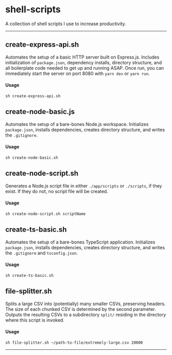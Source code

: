 # shell-scripts

A collection of shell scripts I use to increase productivity.

---
## create-express-api.sh
Automates the setup of a basic HTTP server built on Express.js.
Includes initialization of `package.json`, dependency installs, directory
structure, and all boilerplate code needed to get up and running ASAP.
Once run, you can immediately start the server on port 8080 with
`yarn dev` or `yarn run`.
#### Usage
```shell
sh create-express-api.sh
```

## create-node-basic.js
Automates the setup of a bare-bones Node.js workspace. Initializes `package.json`, installs dependencies, creates directory structure, and writes the `.gitignore`.
#### Usage
```shell
sh create-node-basic.sh
```

## create-node-script.sh
Generates a Node.js script file in either `./app/scripts` or `./scripts`,
if they exist. If they do not, no script file will be created.
#### Usage
```shell
sh create-node-script.sh scriptName
```

## create-ts-basic.sh
Automates the setup of a bare-bones TypeScript application.
Initializes `package.json`, installs dependencies, creates directory structure,
and writes the `.gitignore` and `tsconfig.json`.
#### Usage
```shell
sh create-ts-basic.sh
```

## file-splitter.sh
Splits a large CSV into (potentially) many smaller CSVs, preserving headers. The size of each chunked CSV is determined by the second parameter. Outputs the resulting CSVs to a subdirectory `split/` residing in the directory where this script is invoked.
#### Usage
```shell
sh file-splitter.sh ~/path-to-file/extremely-large.csv 20000
```
---
